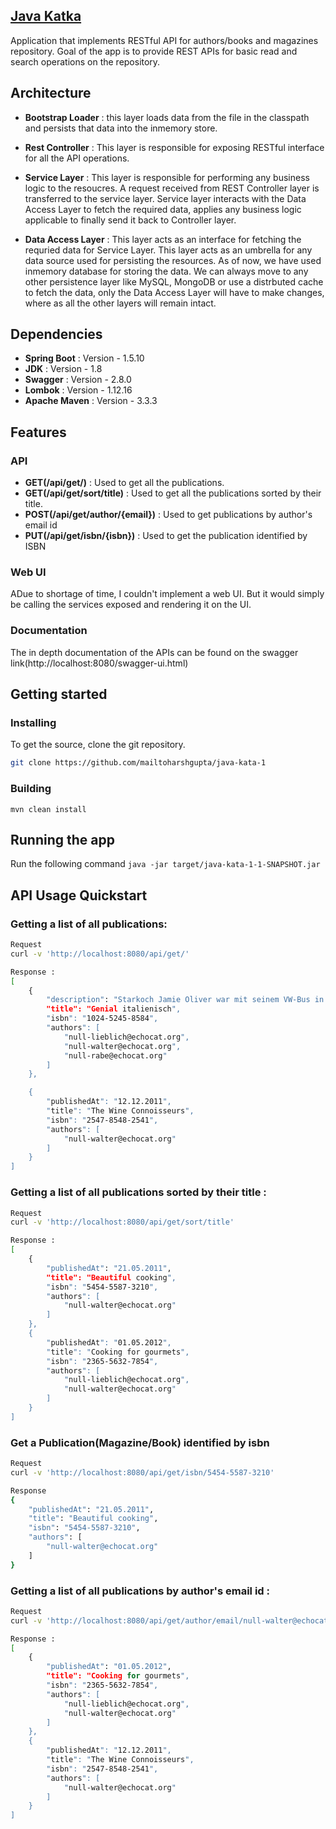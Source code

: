 ## [Java Katka ](https://github.com/mailtoharshgupta/java-kata-1)
Application that implements RESTful API for authors/books and magazines repository.
Goal of the app is to provide REST APIs for basic read and search operations on the  repository.

## Architecture

- **Bootstrap Loader** : this layer loads data from the file in the classpath and persists that data into the inmemory store.
- **Rest Controller** : This layer is responsible for exposing RESTful interface for all the API operations.

- **Service Layer** : This layer is responsible for performing any business logic to the resoucres. A request received from REST Controller layer is transferred to the service layer. Service layer interacts with the Data Access Layer to fetch the required data, applies any business logic applicable to finally send it back to Controller layer.

- **Data Access Layer** : This layer acts as an interface for fetching the requried data for Service Layer. This layer acts as an umbrella for any data source used for persisting the resources. As of now, we have used inmemory database for storing the data. We can always move to any other persistence layer like  MySQL, MongoDB or use a distrbuted cache to fetch the data, only the Data Access Layer will have to make changes, where as all the other layers will remain intact.

## Dependencies

- **Spring Boot** : Version - 1.5.10
- **JDK** : Version - 1.8
- **Swagger** : Version - 2.8.0
- **Lombok** : Version - 1.12.16
- **Apache Maven** : Version - 3.3.3

## Features

### API

- **GET(/api/get/)** : Used to get all the publications.
- **GET(/api/get/sort/title)** : Used to get all the publications sorted by their title.
- **POST(/api/get/author/{email})** : Used to get publications by author's email id
- **PUT(/api/get/isbn/{isbn})** : Used to get the publication identified by ISBN

### Web UI
ADue to shortage of time, I couldn't implement a web UI. But it would simply be calling the services exposed and rendering it on the UI.

### Documentation
The in depth documentation of the APIs can be found on the swagger link(http://localhost:8080/swagger-ui.html)


## Getting started

### Installing
To get the source, clone the git repository.
```sh
git clone https://github.com/mailtoharshgupta/java-kata-1
```
### Building
`mvn clean install`
## Running the app
Run the following command `java -jar target/java-kata-1-1-SNAPSHOT.jar`

## API Usage Quickstart
### Getting a list of all publications:
```sh
Request
curl -v 'http://localhost:8080/api/get/'

Response :
[
    {
        "description": "Starkoch Jamie Oliver war mit seinem VW-Bus in Italien unterwegs -- und hat allerlei kulinarische Souvenirs mitgebracht. Es lohnt sich, einen Blick in sein Gepäck zu werfen...",
        "title": "Genial italienisch",
        "isbn": "1024-5245-8584",
        "authors": [
            "null-lieblich@echocat.org",
            "null-walter@echocat.org",
            "null-rabe@echocat.org"
        ]
    },

    {
        "publishedAt": "12.12.2011",
        "title": "The Wine Connoisseurs",
        "isbn": "2547-8548-2541",
        "authors": [
            "null-walter@echocat.org"
        ]
    }
]
```

### Getting a list of all publications sorted by their title :
```sh
Request
curl -v 'http://localhost:8080/api/get/sort/title'

Response :
[
    {
        "publishedAt": "21.05.2011",
        "title": "Beautiful cooking",
        "isbn": "5454-5587-3210",
        "authors": [
            "null-walter@echocat.org"
        ]
    },
    {
        "publishedAt": "01.05.2012",
        "title": "Cooking for gourmets",
        "isbn": "2365-5632-7854",
        "authors": [
            "null-lieblich@echocat.org",
            "null-walter@echocat.org"
        ]
    }
]
```
### Get a Publication(Magazine/Book) identified by isbn
```sh
Request
curl -v 'http://localhost:8080/api/get/isbn/5454-5587-3210'

Response
{
    "publishedAt": "21.05.2011",
    "title": "Beautiful cooking",
    "isbn": "5454-5587-3210",
    "authors": [
        "null-walter@echocat.org"
    ]
}

```

### Getting a list of all publications by author's email id :
```sh
Request
curl -v 'http://localhost:8080/api/get/author/email/null-walter@echocat.org'

Response :
[
    {
        "publishedAt": "01.05.2012",
        "title": "Cooking for gourmets",
        "isbn": "2365-5632-7854",
        "authors": [
            "null-lieblich@echocat.org",
            "null-walter@echocat.org"
        ]
    },
    {
        "publishedAt": "12.12.2011",
        "title": "The Wine Connoisseurs",
        "isbn": "2547-8548-2541",
        "authors": [
            "null-walter@echocat.org"
        ]
    }
]
```
